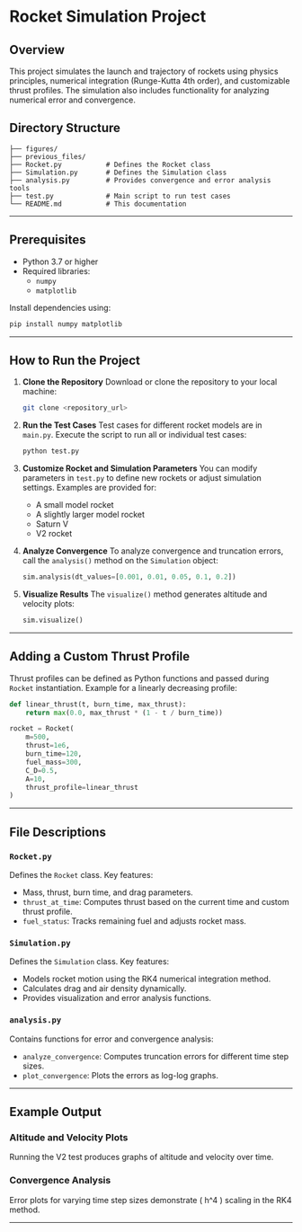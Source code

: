 
# Rocket Simulation Project

## Overview
This project simulates the launch and trajectory of rockets using physics principles, numerical integration (Runge-Kutta 4th order), and customizable thrust profiles. The simulation also includes functionality for analyzing numerical error and convergence.

## Directory Structure
```
├── figures/
├── previous_files/
├── Rocket.py           # Defines the Rocket class
├── Simulation.py       # Defines the Simulation class
├── analysis.py         # Provides convergence and error analysis tools
├── test.py             # Main script to run test cases
└── README.md           # This documentation
```

---

## Prerequisites
- Python 3.7 or higher
- Required libraries:
  - `numpy`
  - `matplotlib`

Install dependencies using:
```bash
pip install numpy matplotlib
```

---

## How to Run the Project

1. **Clone the Repository**
   Download or clone the repository to your local machine:
   ```bash
   git clone <repository_url>
   ```

2. **Run the Test Cases**
   Test cases for different rocket models are in `main.py`. Execute the script to run all or individual test cases:
   ```bash
   python test.py
   ```

3. **Customize Rocket and Simulation Parameters**
   You can modify parameters in `test.py` to define new rockets or adjust simulation settings. Examples are provided for:
   - A small model rocket
   - A slightly larger model rocket
   - Saturn V
   - V2 rocket

4. **Analyze Convergence**
   To analyze convergence and truncation errors, call the `analysis()` method on the `Simulation` object:
   ```python
   sim.analysis(dt_values=[0.001, 0.01, 0.05, 0.1, 0.2])
   ```

5. **Visualize Results**
   The `visualize()` method generates altitude and velocity plots:
   ```python
   sim.visualize()
   ```

---

## Adding a Custom Thrust Profile
Thrust profiles can be defined as Python functions and passed during `Rocket` instantiation. Example for a linearly decreasing profile:
```python
def linear_thrust(t, burn_time, max_thrust):
    return max(0.0, max_thrust * (1 - t / burn_time))

rocket = Rocket(
    m=500,
    thrust=1e6,
    burn_time=120,
    fuel_mass=300,
    C_D=0.5,
    A=10,
    thrust_profile=linear_thrust
)
```

---

## File Descriptions

### `Rocket.py`
Defines the `Rocket` class. Key features:
- Mass, thrust, burn time, and drag parameters.
- `thrust_at_time`: Computes thrust based on the current time and custom thrust profile.
- `fuel_status`: Tracks remaining fuel and adjusts rocket mass.

### `Simulation.py`
Defines the `Simulation` class. Key features:
- Models rocket motion using the RK4 numerical integration method.
- Calculates drag and air density dynamically.
- Provides visualization and error analysis functions.

### `analysis.py`
Contains functions for error and convergence analysis:
- `analyze_convergence`: Computes truncation errors for different time step sizes.
- `plot_convergence`: Plots the errors as log-log graphs.

---

## Example Output
### Altitude and Velocity Plots
Running the V2 test produces graphs of altitude and velocity over time.

### Convergence Analysis
Error plots for varying time step sizes demonstrate \( h^4 \) scaling in the RK4 method.

---
